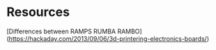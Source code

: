 # Resources


[Differences between RAMPS RUMBA RAMBO]
(https://hackaday.com/2013/09/06/3d-printering-electronics-boards/)
